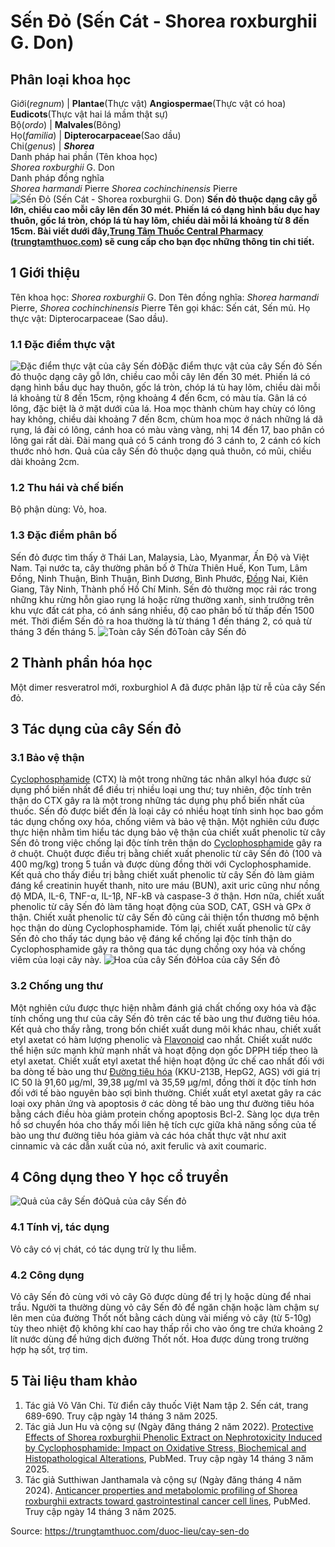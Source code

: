 # Sến Đỏ (Sến Cát - Shorea roxburghii G. Don)

Phân loại khoa học  
---  
Giới(_regnum_) |  **Plantae**(Thực vật) **Angiospermae**(Thực vật có hoa) **Eudicots**(Thực vật hai lá mầm thật sự)  
Bộ(_ordo_) | **Malvales**(Bông)  
Họ(_familia_) | **Dipterocarpaceae**(Sao dầu)  
Chi(_genus_) | **_Shorea_**  
Danh pháp hai phần (Tên khoa học)  
_Shorea roxburghii_ G. Don  
Danh pháp đồng nghĩa  
_Shorea harmandi_ Pierre _Shorea cochinchinensis_ Pierre  
![Sến Đỏ \(Sến Cát - Shorea roxburghii G. Don\)](https://trungtamthuoc.com/images/others/sen-do-5064.jpg)
**Sến đỏ thuộc dạng cây gỗ lớn, chiều cao mỗi cây lên đến 30 mét. Phiến lá có dạng hình bầu dục hay thuôn, gốc lá tròn, chóp lá tù hay lõm, chiều dài mỗi lá khoảng từ 8 đến 15cm. Bài viết dưới đây,[Trung Tâm Thuốc Central Pharmacy](https://trungtamthuoc.com/ "Trung Tâm Thuốc Central Pharmacy") ([trungtamthuoc.com](https://trungtamthuoc.com/ "trungtamthuoc.com")) sẽ cung cấp cho bạn đọc những thông tin chi tiết.**
##  1 Giới thiệu
Tên khoa học: _Shorea roxburghii_ G. Don
Tên đồng nghĩa: _Shorea harmandi_ Pierre, _Shorea cochinchinensis_ Pierre
Tên gọi khác: Sến cát, Sến mủ.
Họ thực vật: Dipterocarpaceae (Sao dầu).
### 1.1 Đặc điểm thực vật
![Đặc điểm thực vật của cây Sến đỏ](https://trungtamthuoc.com/images/item/sen-do-0.jpg)Đặc điểm thực vật của cây Sến đỏ
Sến đỏ thuộc dạng cây gỗ lớn, chiều cao mỗi cây lên đến 30 mét.
Phiến lá có dạng hình bầu dục hay thuôn, gốc lá tròn, chóp lá tù hay lõm, chiều dài mỗi lá khoảng từ 8 đến 15cm, rộng khoảng 4 đến 6cm, có màu tía. Gân lá có lông, đặc biệt là ở mặt dưới của lá.
Hoa mọc thành chùm hay chùy có lông hay không, chiều dài khoảng 7 đến 8cm, chùm hoa mọc ở nách những lá dã rụng, lá đài có lông, cánh hoa có màu vàng vàng, nhị 14 đến 17, bao phân có lông gai rất dài. Đài mang quả có 5 cánh trong đó 3 cánh to, 2 cánh có kích thước nhỏ hơn.
Quả của cây Sến đỏ thuộc dạng quả thuôn, có mũi, chiều dài khoảng 2cm.
### 1.2 Thu hái và chế biến
Bộ phận dùng: Vỏ, hoa.
### 1.3 Đặc điểm phân bố
Sến đỏ được tìm thấy ở Thái Lan, Malaysia, Lào, Myanmar, Ấn Độ và Việt Nam. Tại nước ta, cây thường phân bố ở Thừa Thiên Huế, Kon Tum, Lâm Đồng, Ninh Thuận, Bình Thuận, Bình Dương, Bình Phước, [Đồng](https://trungtamthuoc.com/hoat-chat/dong "Đồng") Nai, Kiên Giang, Tây Ninh, Thành phố Hồ Chí Minh.
Sến đỏ thường mọc rải rác trong những khu rừng hỗn giao rụng lá hoặc rừng thường xanh, sinh trưởng trên khu vực đất cát pha, có ánh sáng nhiều, độ cao phân bố từ thấp đến 1500 mét.
Thời điểm Sến đỏ ra hoa thường là từ tháng 1 đến tháng 2, có quả từ tháng 3 đến tháng 5.
![Toàn cây Sến đỏ](https://trungtamthuoc.com/images/item/sen-do-1.jpg)Toàn cây Sến đỏ
##  2 Thành phần hóa học
Một dimer resveratrol mới, roxburghiol A đã được phân lập từ rễ của cây Sến đỏ.
##  3 Tác dụng của cây Sến đỏ
### 3.1 Bảo vệ thận
[Cyclophosphamide](https://trungtamthuoc.com/hoat-chat/cyclophosphamide "Cyclophosphamide") (CTX) là một trong những tác nhân alkyl hóa được sử dụng phổ biến nhất để điều trị nhiều loại ung thư; tuy nhiên, độc tính trên thận do CTX gây ra là một trong những tác dụng phụ phổ biến nhất của thuốc.
Sến đỏ được biết đến là loại cây có nhiều hoạt tính sinh học bao gồm tác dụng chống oxy hóa, chống viêm và bảo vệ thận.
Một nghiên cứu được thực hiện nhằm tìm hiểu tác dụng bảo vệ thận của chiết xuất phenolic từ cây Sến đỏ trong việc chống lại độc tính trên thận do [Cyclophosphamide](https://trungtamthuoc.com/hoat-chat/cyclophosphamide "Cyclophosphamide") gây ra ở chuột. Chuột được điều trị bằng chiết xuất phenolic từ cây Sến đỏ (100 và 400 mg/kg) trong 5 tuần và được dùng đồng thời với Cyclophosphamide. Kết quả cho thấy điều trị bằng chiết xuất phenolic từ cây Sến đỏ làm giảm đáng kể creatinin huyết thanh, nito ure máu (BUN), axit uric cũng như nồng độ MDA, IL-6, TNF-α, IL-1β, NF-kB và caspase-3 ở thận. Hơn nữa, chiết xuất phenolic từ cây Sến đỏ làm tăng hoạt động của SOD, CAT, GSH và GPx ở thận. Chiết xuất phenolic từ cây Sến đỏ cũng cải thiện tổn thương mô bệnh học thận do dùng Cyclophosphamide. Tóm lại, chiết xuất phenolic từ cây Sến đỏ cho thấy tác dụng bảo vệ đáng kể chống lại độc tính thận do Cyclophosphamide gây ra thông qua tác dụng chống oxy hóa và chống viêm của loại cây này.
![Hoa của cây Sến đỏ](https://trungtamthuoc.com/images/item/sen-do-2.jpg)Hoa của cây Sến đỏ
### 3.2 Chống ung thư
Một nghiên cứu được thực hiện nhằm đánh giá chất chống oxy hóa và đặc tính chống ung thư của cây Sến đỏ trên các tế bào ung thư đường tiêu hóa.
Kết quả cho thấy rằng, trong bốn chiết xuất dung môi khác nhau, chiết xuất etyl axetat có hàm lượng phenolic và [Flavonoid](https://trungtamthuoc.com/hoat-chat/flavonoid "Flavonoid") cao nhất. Chiết xuất nước thể hiện sức mạnh khử mạnh nhất và hoạt động dọn gốc DPPH tiếp theo là etyl axetat. Chiết xuất etyl axetat thể hiện hoạt động ức chế cao nhất đối với ba dòng tế bào ung thư [Đường tiêu hóa](https://trungtamthuoc.com/thuoc-tieu-hoa "Đường tiêu hóa") (KKU-213B, HepG2, AGS) với giá trị IC 50 là 91,60 µg/ml, 39,38 µg/ml và 35,59 µg/ml, đồng thời ít độc tính hơn đối với tế bào nguyên bào sợi bình thường. Chiết xuất etyl axetat gây ra các loại oxy phản ứng và apoptosis ở các dòng tế bào ung thư đường tiêu hóa bằng cách điều hòa giảm protein chống apoptosis Bcl-2. Sàng lọc dựa trên hồ sơ chuyển hóa cho thấy mối liên hệ tích cực giữa khả năng sống của tế bào ung thư đường tiêu hóa giảm và các hóa chất thực vật như axit cinnamic và các dẫn xuất của nó, axit ferulic và axit coumaric.
##  4 Công dụng theo Y học cổ truyền
![Quả của cây Sến đỏ](https://trungtamthuoc.com/images/item/sen-do-3.jpg)Quả của cây Sến đỏ
### 4.1 Tính vị, tác dụng
Vỏ cây có vị chát, có tác dụng trừ lỵ thu liễm.
### 4.2 Công dụng
Vỏ cây Sến đỏ cùng với vỏ cây Gõ được dùng để trị lỵ hoặc dùng để nhai trầu.
Người ta thường dùng vỏ cây Sến đỏ để ngăn chặn hoặc làm chậm sự lên men của đường Thốt nốt bằng cách dùng vài miếng vỏ cây (từ 5-10g) tùy theo nhiệt độ không khí cao hay thấp rồi cho vào ống tre chứa khoảng 2 lít nước dùng để hứng dịch đường Thốt nốt.
Hoa được dùng trong trường hợp hạ sốt, trợ tim.
##  5 Tài liệu tham khảo
  1. Tác giả Võ Văn Chi. Từ điển cây thuốc Việt Nam tập 2. Sến cát, trang 689-690. Truy cập ngày 14 tháng 3 năm 2025.
  2. Tác giả Jun Hu và cộng sự (Ngày đăng tháng 2 năm 2022). [Protective Effects of Shorea roxburghii Phenolic Extract on Nephrotoxicity Induced by Cyclophosphamide: Impact on Oxidative Stress, Biochemical and Histopathological Alterations](https://pubmed.ncbi.nlm.nih.gov/35352457/), PubMed. Truy cập ngày 14 tháng 3 năm 2025.
  3. Tác giả Sutthiwan Janthamala và cộng sự (Ngày đăng tháng 4 năm 2024). [Anticancer properties and metabolomic profiling of Shorea roxburghii extracts toward gastrointestinal cancer cell lines](https://pubmed.ncbi.nlm.nih.gov/38689275/), PubMed. Truy cập ngày 14 tháng 3 năm 2025.




Source: https://trungtamthuoc.com/duoc-lieu/cay-sen-do